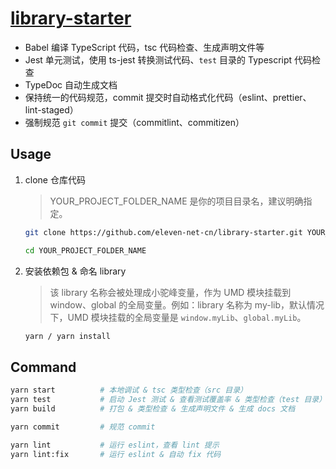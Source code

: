 # [library-starter](https://github.com/eleven-net-cn/library-starter)

- Babel 编译 TypeScript 代码，tsc 代码检查、生成声明文件等
- Jest 单元测试，使用 ts-jest 转换测试代码、`test` 目录的 Typescript 代码检查
- TypeDoc 自动生成文档
- 保持统一的代码规范，commit 提交时自动格式化代码（eslint、prettier、lint-staged）
- 强制规范 `git commit` 提交（commitlint、commitizen）

## Usage

1. clone 仓库代码

    > YOUR_PROJECT_FOLDER_NAME 是你的项目目录名，建议明确指定。

    ```sh
    git clone https://github.com/eleven-net-cn/library-starter.git YOUR_PROJECT_FOLDER_NAME

    cd YOUR_PROJECT_FOLDER_NAME
    ```

2. 安装依赖包 & 命名 library

    > 该 library 名称会被处理成小驼峰变量，作为 UMD 模块挂载到 window、global 的全局变量。例如：library 名称为 my-lib，默认情况下，UMD 模块挂载的全局变量是 `window.myLib`、`global.myLib`。

    ```sh
    yarn / yarn install
    ```

## Command

```sh
yarn start          # 本地调试 & tsc 类型检查（src 目录）
yarn test           # 启动 Jest 测试 & 查看测试覆盖率 & 类型检查（test 目录）
yarn build          # 打包 & 类型检查 & 生成声明文件 & 生成 docs 文档

yarn commit         # 规范 commit

yarn lint           # 运行 eslint，查看 lint 提示
yarn lint:fix       # 运行 eslint & 自动 fix 代码
```
